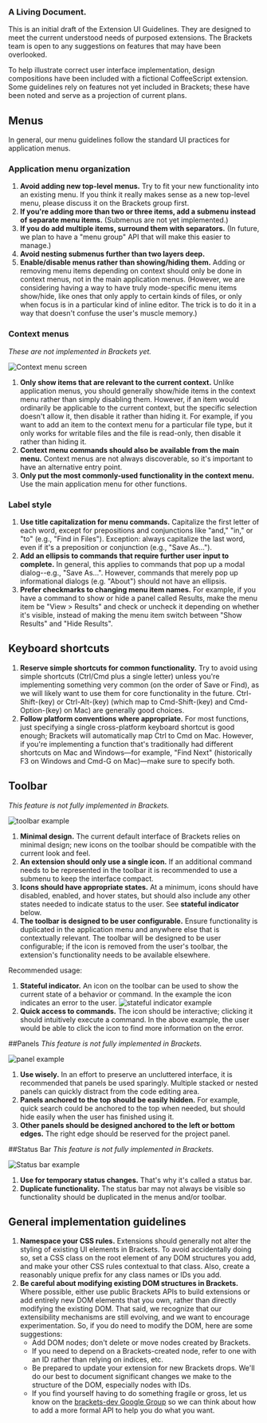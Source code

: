 ### A Living Document.
This is an initial draft of the Extension UI Guidelines.  They are designed to meet the current understood needs of purposed extensions.  The Brackets team is open to any suggestions on features that may have been overlooked.

To help illustrate correct user interface implementation, design compositions have been included with a fictional CoffeeScript extension.  Some guidelines rely on features not yet included in Brackets; these have been noted and serve as a projection of current plans.  

## Menus

In general, our menu guidelines follow the standard UI practices for application menus.

### Application menu organization

1. **Avoid adding new top-level menus.** Try to fit your new functionality into an existing menu. If you think it really makes sense as a new top-level menu, please discuss it on the Brackets group first.
2. **If you're adding more than two or three items, add a submenu instead of separate menu items.** (Submenus are not yet implemented.)
3. **If you do add multiple items, surround them with separators.** (In future, we plan to have a "menu group" API that will make this easier to manage.)
4. **Avoid nesting submenus further than two layers deep.**
5. **Enable/disable menus rather than showing/hiding them.** Adding or removing menu items depending on context should only be done in context menus, not in the main application menus. (However, we are considering having a way to have truly mode-specific menu items show/hide, like ones that only apply to certain kinds of files, or only when focus is in a particular kind of inline editor. The trick is to do it in a way that doesn't confuse the user's muscle memory.)

### Context menus

*These are not implemented in Brackets yet.*

![Context menu screen][context_menu]

1. **Only show items that are relevant to the current context.** Unlike application menus, you should generally show/hide items in the context menu rather than simply disabling them. However, if an item would ordinarily be applicable to the current context, but the specific selection doesn't allow it, then disable it rather than hiding it. For example, if you want to add an item to the context menu for a particular file type, but it only works for writable files and the file is read-only, then disable it rather than hiding it.
2. **Context menu commands should also be available from the main menu.** Context menus are not always discoverable, so it's important to have an alternative entry point.
3. **Only put the most commonly-used functionality in the context menu.** Use the main application menu for other functions.

### Label style

1. **Use title capitalization for menu commands.** Capitalize the first letter of each word, except for prepositions and conjunctions like "and," "in," or "to" (e.g., "Find in Files"). Exception: always capitalize the last word, even if it's a preposition or conjunction (e.g., "Save As...").
2. **Add an ellipsis to commands that require further user input to complete.** In general, this applies to commands that pop up a modal dialog--e.g., "Save As...". However, commands that merely pop up informational dialogs (e.g. "About") should not have an ellipsis.
3. **Prefer checkmarks to changing menu item names.** For example, if you have a command to show or hide a panel called Results, make the menu item be "View > Results" and check or uncheck it depending on whether it's visible, instead of making the menu item switch between "Show Results" and "Hide Results". 

## Keyboard shortcuts

1. **Reserve simple shortcuts for common functionality.** Try to avoid using simple shortcuts (Ctrl/Cmd plus a single letter) unless you're implementing something very common (on the order of Save or Find), as we will likely want to use them for core functionality in the future. Ctrl-Shift-(key) or Ctrl-Alt-(key) (which map to Cmd-Shift-(key) and Cmd-Option-(key) on Mac) are generally good choices.
2. **Follow platform conventions where appropriate.** For most functions, just specifying a single cross-platform keyboard shortcut is good enough; Brackets will automatically map Ctrl to Cmd on Mac. However, if you're implementing a function that's traditionally had different shortcuts on Mac and Windows&mdash;for example, "Find Next" (historically F3 on Windows and Cmd-G on Mac)&mdash;make sure to specify both.

## Toolbar
*This feature is not fully implemented in Brackets.*

![toolbar example][toolbar]

1. **Minimal design.** The current default interface of Brackets relies on minimal design; new icons on the toolbar should be compatible with the current look and feel.
2. **An extension should only use a single icon.** If an additional command needs to be represented in the toolbar it is recommended to use a submenu to keep the interface compact.
3. **Icons should have appropriate states.** At a minimum, icons should have disabled, enabled, and hover states, but should also include any other states needed to indicate status to the user. See **stateful indicator** below.
4. **The toolbar is designed to be user configurable.** Ensure functionality is duplicated in the application menu and anywhere else that is contextually relevant.  The toolbar will be designed to be user configurable; if the icon is removed from the user's toolbar, the extension's functionality needs to be available elsewhere.

Recommended usage:

1. **Stateful indicator.** An icon on the toolbar can be used to show the current state of a behavior or command.  In the example the icon indicates an error to the user. ![stateful indicator example][stateful_toolbar]
2. **Quick access to commands.** The icon should be interactive; clicking it should intuitively execute a command. In the above example, the user would be able to click the icon to find more information on the error.


##Panels
*This feature is not fully implemented in Brackets.*

![panel example][panel]

1. **Use wisely.** In an effort to preserve an uncluttered interface, it is recommended that panels be used sparingly.  Multiple stacked or nested panels can quickly distract from the code editing area.
2. **Panels anchored to the top should be easily hidden.** For example, quick search could be anchored to the top when needed, but should hide easily when the user has finished using it.
3. **Other panels should be designed anchored to the left or bottom edges.** The right edge should be reserved for the project panel.

##Status Bar
*This feature is not fully implemented in Brackets.*

![Status bar example][status_bar]

1. **Use for temporary status changes.** That's why it's called a status bar.
2. **Duplicate functionality.** The status bar may not always be visible so functionality should be duplicated in the menus and/or toolbar.


## General implementation guidelines

1. **Namespace your CSS rules.** Extensions should generally not alter the styling of existing UI elements in Brackets. To avoid accidentally doing so, set a CSS class on the root element of any DOM structures you add, and make your other CSS rules contextual to that class. Also, create a reasonably unique prefix for any class names or IDs you add.
2. **Be careful about modifying existing DOM structures in Brackets.** Where possible, either use public Brackets APIs to build extensions or add entirely new DOM elements that you own, rather than directly modifying the existing DOM. That said, we recognize that our extensibility mechanisms are still evolving, and we want to encourage experimentation. So, if you do need to modify the DOM, here are some suggestions:
    * Add DOM nodes; don't delete or move nodes created by Brackets.
    * If you need to depend on a Brackets-created node, refer to one with an ID rather than relying on indices, etc.
    * Be prepared to update your extension for new Brackets drops. We'll do our best to document significant changes we make to the structure of the DOM, especially nodes with IDs.
    * If you find yourself having to do something fragile or gross, let us know on the [brackets-dev Google Group](http://groups.google.com/group/brackets-dev) so we can think about how to add a more formal API to help you do what you want.

[context_menu]: screenshots/ui_guidelines/context_menus.png
[toolbar]: screenshots/ui_guidelines/toolbar.png
[stateful_toolbar]: screenshots/ui_guidelines/stateful_toolbar.png
[panel]: screenshots/ui_guidelines/bottom_panel.png
[status_bar]: screenshots/ui_guidelines/status_bar.png